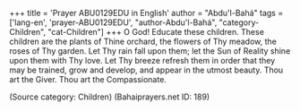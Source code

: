+++
title = 'Prayer ABU0129EDU in English'
author = "Abdu'l-Bahá"
tags = ['lang-en', 'prayer-ABU0129EDU', "author-Abdu'l-Bahá", "category-Children", "cat-Children"]
+++
O God!  Educate these children.  These children are the plants of Thine orchard, the flowers of Thy meadow, the roses of Thy garden. Let Thy rain fall upon them; let the Sun of Reality shine upon them with Thy love.  Let Thy breeze refresh them in order that they may be trained, grow and develop, and appear in the utmost beauty.  Thou art the Giver.  Thou art the Compassionate.

(Source category: Children)
(Bahaiprayers.net ID: 189)
